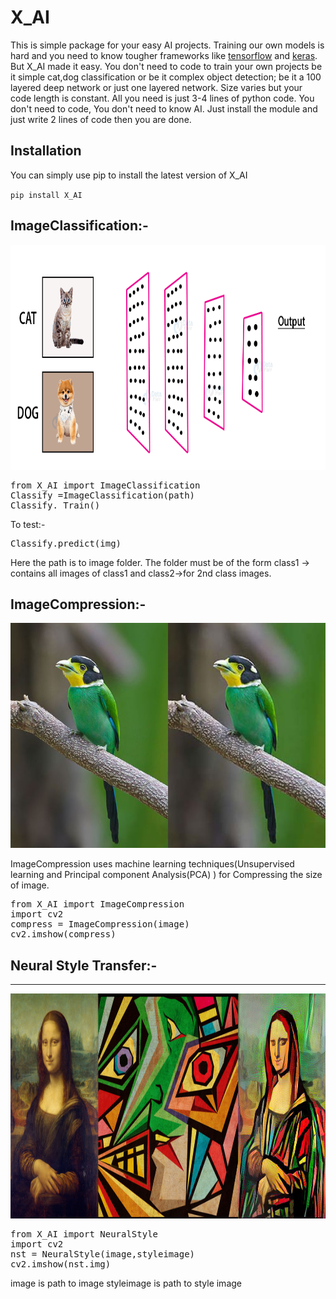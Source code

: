 # X_AI

This is simple package for your easy AI projects.
Training our own models is hard and you need to know tougher frameworks like [tensorflow](https://www.tensorflow.org/) and [keras](https://keras.io/). But X_AI made it easy. You don't need to code to train your own projects be it simple cat,dog classification or be it complex object detection; be it a 100 layered deep network or just one layered network. Size varies but your code length is constant. All you need is just 3-4 lines of python code.
You don't need to code, You don't need to know AI. Just install the module and just write 2 lines of code then you are done.

## Installation
You can  simply use pip to install the latest version of X_AI

`pip install X_AI`

## ImageClassification:-

<p align="center">
  <img width="640" height="360" src="https://github.com/sujith2303/X_AI/blob/main/images/Cats-Dogs-Classification-deep-learning.gif">
</p>
<pre>
from X_AI import ImageClassification
Classify =ImageClassification(path)    
Classify._Train()
</pre>
To test:-
<pre>
Classify.predict(img)
</pre>

Here the path is to image folder. The folder must be of the form class1 -> contains all images of class1 and class2->for 2nd class images.


## ImageCompression:-


<p align="center">
  <img width="640" height="360" src="https://github.com/sujith2303/X_AI/blob/main/images/compression.jpg">
</p>

ImageCompression uses machine learning techniques(Unsupervised learning and Principal component Analysis(PCA) ) for Compressing the size of image.
<pre>
from X_AI import ImageCompression
import cv2
compress = ImageCompression(image)
cv2.imshow(compress)
</pre>


## Neural Style Transfer:-

<hr>

<p align="center">
  <img width="640" height="360" src="https://github.com/sujith2303/X_AI/blob/main/images/NST.png">
</p>

<pre>
from X_AI import NeuralStyle
import cv2
nst = NeuralStyle(image,styleimage)
cv2.imshow(nst.img)
</pre>
image is path to image
styleimage is path to style image
